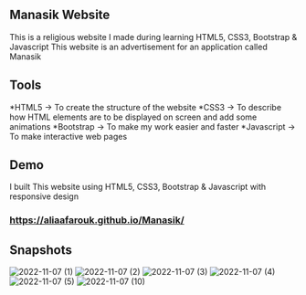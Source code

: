## Manasik Website
This is a religious website I made during learning HTML5, CSS3, Bootstrap & Javascript
This website is an advertisement for an application called Manasik

## Tools
*HTML5 -> To create the structure of the website 
*CSS3 -> To describe how HTML elements are to be displayed on screen and add some animations
*Bootstrap -> To make my work easier and faster
*Javascript -> To make interactive web pages

## Demo
I built This website using HTML5, CSS3, Bootstrap & Javascript with responsive design 
### https://aliaafarouk.github.io/Manasik/

## Snapshots
![2022-11-07 (1)](https://user-images.githubusercontent.com/76823275/200399194-d45bf370-eecf-41ae-8190-805b45280282.png)
![2022-11-07 (2)](https://user-images.githubusercontent.com/76823275/200399602-a9bf5187-d3ac-45c5-baa0-c7ed9866086a.png)
![2022-11-07 (3)](https://user-images.githubusercontent.com/76823275/200399772-a3222918-33ce-40a8-81bd-19d732b02ee9.png)
![2022-11-07 (4)](https://user-images.githubusercontent.com/76823275/200399872-fc03e5ed-e8a8-4fe2-ba3f-d6b69c35cc52.png)
![2022-11-07 (5)](https://user-images.githubusercontent.com/76823275/200400284-e9e34bd8-944f-4729-a34f-0d4ccb411648.png)
![2022-11-07 (10)](https://user-images.githubusercontent.com/76823275/200401528-008475b6-36d0-4a02-af36-ec01907d904e.png)
